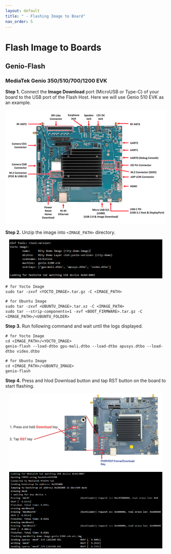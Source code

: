 ```yaml
---
layout: default
title: " - Flashing Image to Board"
nav_order: 5
---
```


# Flash Image to Boards

## Genio-Flash

### **MediaTek Genio 350/510/700/1200 EVK**

**Step 1.** Connect the **Image Download** port (MicroUSB or Type-C) of your board to the USB port of the Flash Host. Here we will use Genio 510 EVK as an example.

<div align="center"><img src="../../assets/images/genio-flash/1.png" width="640"/></div>

**Step 2.** Unzip the image into `<IMAGE_PATH>` directory.

<div align="center"><img src="../../assets/images/genio-flash/2.png" width="480"/></div>

```
# for Yocto Image
sudo tar -zxvf <YOCTO_IMAGE>.tar.gz -C <IMAGE_PATH>
```
```
# for Ubuntu Image
sudo tar -zxvf <UBUNTU_IMAGE>.tar.xz -C <IMAGE_PATH>
sudo tar --strip-components=1 -xvf <BOOT_FIRMWARE>.tar.gz -C <IMAGE_PATH>/<UBUNTU_FOLDER>
```

**Step 3.**  Run following command and wait until the logs displayed.

```
# for Yocto Image
cd <IMAGE_PATH>/<YOCTO_IMAGE>
genio-flash --load-dtbo gpu-mali.dtbo --load-dtbo apusys.dtbo --load-dtbo video.dtbo
```
```
# for Ubuntu Image
cd <IMAGE_PATH>/<UBUNTU_IMAGE>
genio-flash
```


**Step 4.** Press and hlod Download button and tap RST button on the board to start flashing.
<div align="center"><img src="../../assets/images/genio-flash/3.png" width="480"/></div>
<div align="center"><img src="../../assets/images/genio-flash/4.png" width="480"/></div>